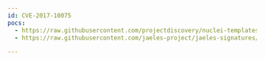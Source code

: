 ```yaml
---
id: CVE-2017-10075
pocs:
  - https://raw.githubusercontent.com/projectdiscovery/nuclei-templates/master/cves/2017/CVE-2017-10075.yaml
  - https://raw.githubusercontent.com/jaeles-project/jaeles-signatures/master/cves/oracle-webcenter-xss-cve-2017-10075.yaml

---
```

